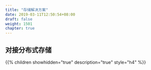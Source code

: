 ```yaml
---
title: "存储解决方案"
date: 2019-03-11T12:50:54+08:00
draft: false
weight: 1501
chapter: true
---
```


## 对接分布式存储

{{% children showhidden="true" description="true" style="h4"  %}}

